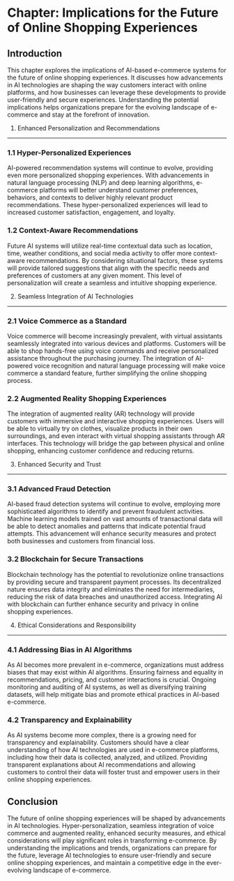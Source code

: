 Chapter: Implications for the Future of Online Shopping Experiences
===================================================================

Introduction
------------

This chapter explores the implications of AI-based e-commerce systems for the future of online shopping experiences. It discusses how advancements in AI technologies are shaping the way customers interact with online platforms, and how businesses can leverage these developments to provide user-friendly and secure experiences. Understanding the potential implications helps organizations prepare for the evolving landscape of e-commerce and stay at the forefront of innovation.

1. Enhanced Personalization and Recommendations
-----------------------------------------------

### 1.1 Hyper-Personalized Experiences

AI-powered recommendation systems will continue to evolve, providing even more personalized shopping experiences. With advancements in natural language processing (NLP) and deep learning algorithms, e-commerce platforms will better understand customer preferences, behaviors, and contexts to deliver highly relevant product recommendations. These hyper-personalized experiences will lead to increased customer satisfaction, engagement, and loyalty.

### 1.2 Context-Aware Recommendations

Future AI systems will utilize real-time contextual data such as location, time, weather conditions, and social media activity to offer more context-aware recommendations. By considering situational factors, these systems will provide tailored suggestions that align with the specific needs and preferences of customers at any given moment. This level of personalization will create a seamless and intuitive shopping experience.

2. Seamless Integration of AI Technologies
------------------------------------------

### 2.1 Voice Commerce as a Standard

Voice commerce will become increasingly prevalent, with virtual assistants seamlessly integrated into various devices and platforms. Customers will be able to shop hands-free using voice commands and receive personalized assistance throughout the purchasing journey. The integration of AI-powered voice recognition and natural language processing will make voice commerce a standard feature, further simplifying the online shopping process.

### 2.2 Augmented Reality Shopping Experiences

The integration of augmented reality (AR) technology will provide customers with immersive and interactive shopping experiences. Users will be able to virtually try on clothes, visualize products in their own surroundings, and even interact with virtual shopping assistants through AR interfaces. This technology will bridge the gap between physical and online shopping, enhancing customer confidence and reducing returns.

3. Enhanced Security and Trust
------------------------------

### 3.1 Advanced Fraud Detection

AI-based fraud detection systems will continue to evolve, employing more sophisticated algorithms to identify and prevent fraudulent activities. Machine learning models trained on vast amounts of transactional data will be able to detect anomalies and patterns that indicate potential fraud attempts. This advancement will enhance security measures and protect both businesses and customers from financial loss.

### 3.2 Blockchain for Secure Transactions

Blockchain technology has the potential to revolutionize online transactions by providing secure and transparent payment processes. Its decentralized nature ensures data integrity and eliminates the need for intermediaries, reducing the risk of data breaches and unauthorized access. Integrating AI with blockchain can further enhance security and privacy in online shopping experiences.

4. Ethical Considerations and Responsibility
--------------------------------------------

### 4.1 Addressing Bias in AI Algorithms

As AI becomes more prevalent in e-commerce, organizations must address biases that may exist within AI algorithms. Ensuring fairness and equality in recommendations, pricing, and customer interactions is crucial. Ongoing monitoring and auditing of AI systems, as well as diversifying training datasets, will help mitigate bias and promote ethical practices in AI-based e-commerce.

### 4.2 Transparency and Explainability

As AI systems become more complex, there is a growing need for transparency and explainability. Customers should have a clear understanding of how AI technologies are used in e-commerce platforms, including how their data is collected, analyzed, and utilized. Providing transparent explanations about AI recommendations and allowing customers to control their data will foster trust and empower users in their online shopping experiences.

Conclusion
----------

The future of online shopping experiences will be shaped by advancements in AI technologies. Hyper-personalization, seamless integration of voice commerce and augmented reality, enhanced security measures, and ethical considerations will play significant roles in transforming e-commerce. By understanding the implications and trends, organizations can prepare for the future, leverage AI technologies to ensure user-friendly and secure online shopping experiences, and maintain a competitive edge in the ever-evolving landscape of e-commerce.
